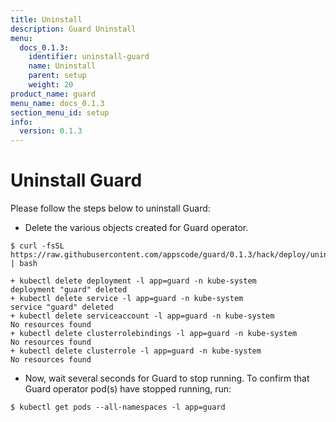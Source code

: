 ```yaml
---
title: Uninstall
description: Guard Uninstall
menu:
  docs_0.1.3:
    identifier: uninstall-guard
    name: Uninstall
    parent: setup
    weight: 20
product_name: guard
menu_name: docs_0.1.3
section_menu_id: setup
info:
  version: 0.1.3
---
```


# Uninstall Guard
Please follow the steps below to uninstall Guard:

- Delete the various objects created for Guard operator.

```console
$ curl -fsSL https://raw.githubusercontent.com/appscode/guard/0.1.3/hack/deploy/uninstall.sh | bash

+ kubectl delete deployment -l app=guard -n kube-system
deployment "guard" deleted
+ kubectl delete service -l app=guard -n kube-system
service "guard" deleted
+ kubectl delete serviceaccount -l app=guard -n kube-system
No resources found
+ kubectl delete clusterrolebindings -l app=guard -n kube-system
No resources found
+ kubectl delete clusterrole -l app=guard -n kube-system
No resources found
```

- Now, wait several seconds for Guard to stop running. To confirm that Guard operator pod(s) have stopped running, run:

```console
$ kubectl get pods --all-namespaces -l app=guard
```
